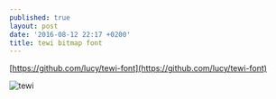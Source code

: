 ```yaml
---
published: true
layout: post
date: '2016-08-12 22:17 +0200'
title: tewi bitmap font
---
```

[https://github.com/lucy/tewi-font](https://github.com/lucy/tewi-font)  

![tewi](https://camo.githubusercontent.com/7c01c7f3233553bfbd1133f1e48bbbbe6789823a/68747470733a2f2f6c757a2e6c752f746577692f746577692e706e67)
